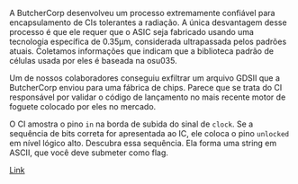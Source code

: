 A ButcherCorp desenvolveu um processo extremamente confiável para encapsulamento de CIs tolerantes a radiação. A única desvantagem desse processo é que ele requer que o ASIC seja fabricado usando uma tecnologia específica de 0.35μm, considerada ultrapassada pelos padrões atuais. Coletamos informações que indicam que a biblioteca padrão de células usada por eles é baseada na osu035.

Um de nossos colaboradores conseguiu exfiltrar um arquivo GDSII que a ButcherCorp enviou para uma fábrica de chips. Parece que se trata do CI responsável por validar o código de lançamento no mais recente motor de foguete colocado por eles no mercado.

O CI amostra o pino `in` na borda de subida do sinal de `clock`. Se a sequência de bits correta for apresentada ao IC, ele coloca o pino `unlocked` em nível lógico alto. Descubra essa sequência. Ela forma uma string em ASCII, que você deve submeter como flag.



[Link](https://static.pwn2win.party/shiftreg_e7f285dccca5788b157d72e7fde31a92ed765c64ec86d56164426b7c1cde1625.tar.gz)

